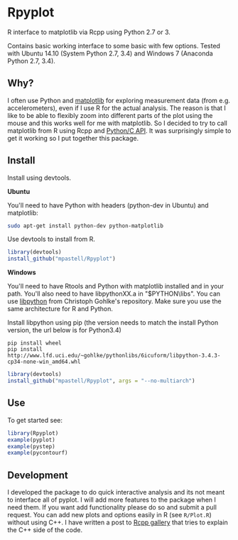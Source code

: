 
# Rpyplot

R interface to matplotlib via Rcpp using Python 2.7 or 3.

Contains basic working interface to some basic with few options. Tested with Ubuntu 14.10 (System Python 2.7, 3.4) and Windows 7 (Anaconda Python 2.7, 3.4). 

## Why?

I often use Python and [matplotlib](http://matplotlib.org/) for exploring measurement data (from e.g. accelerometers), even if I use R for the actual analysis. The reason is that I like to be able to flexibly zoom into different parts of the plot using the mouse and this works well for me with matplotlib. So I decided to try to call matplotlib from R using Rcpp and [Python/C API](https://docs.python.org/2/c-api/). It was surprisingly simple to get it working so I put together this package.

## Install

Install using devtools.

**Ubuntu**

You'll need to have Python with headers (python-dev in Ubuntu) and matplotlib:


```bash
sudo apt-get install python-dev python-matplotlib

```

Use devtools to install from R.


```R
library(devtools)
install_github("mpastell/Rpyplot")
```

**Windows**

You'll need to have Rtools and Python with matplotlib installed and in your path. You'll also need to have libpythonXX.a in "$PYTHON\libs\".  You can use [libpython](http://www.lfd.uci.edu/~gohlke/pythonlibs/#libpython) from Christoph Gohlke's repository. Make sure you use the same architecture for R and Python.


Install libpython using pip (the version needs to match the install Python version, the url below is for Python3.4)

```
pip install wheel
pip install http://www.lfd.uci.edu/~gohlke/pythonlibs/6icuform/libpython-3.4.3-cp34-none-win_amd64.whl

```

```R
library(devtools)
install_github("mpastell/Rpyplot", args = "--no-multiarch")
```


## Use

To get started see:

```R
library(Rpyplot)
example(pyplot)
example(pystep)
example(pycontourf)
```

## Development 

I developed the package to do quick interactive analysis and its not meant to interface all of pyplot. I will add more features to the package when I need them. If you want add functionality please do so and submit a pull request. You can add new plots and options easily in R (see `R/Plot.R`) without using C++. I have written a post to [Rcpp gallery](http://gallery.rcpp.org/articles/matplotlib-from-R/) that tries to explain the C++ side of the code.